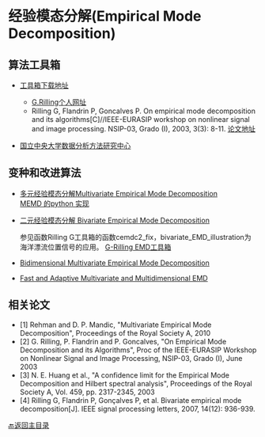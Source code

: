 # 经验模态分解(Empirical Mode Decomposition)

## 算法工具箱

* [工具箱下载地址](https://atoms.scilab.org/toolboxes/emd_toolbox/1.3)
  * [G.Rilling个人网址](http://perso.ens-lyon.fr/patrick.flandrin/emd.html)   
  * Rilling G, Flandrin P, Goncalves P. On empirical mode decomposition and its algorithms[C]//IEEE-EURASIP workshop on nonlinear signal and image processing. NSIP-03, Grado (I), 2003, 3(3): 8-11.
  [论文地址](http://perso.ens-lyon.fr/patrick.flandrin/NSIP03.pdf) 
  
* [国立中央大学数据分析方法研究中心](https://in.ncu.edu.tw/~ncu34951/)

## 变种和改进算法
* [多元经验模态分解Multivariate Empirical Mode Decomposition](http://www.commsp.ee.ic.ac.uk/~mandic/research/emd.htm)  
 [MEMD 的python 实现](https://github.com/mariogrune/MEMD-Python-)
* [二元经验模态分解 Bivariate Empirical Mode Decomposition](https://ieeexplore.ieee.org/abstract/document/4358014)
  
  参见函数Rilling G工具箱的函数cemdc2_fix，bivariate_EMD_illustration为海洋漂流位置信号的应用。
  [G-Rilling EMD工具箱](http://blog.sina.com.cn/s/blog_6163bdeb0102e2cd.html)  
* [Bidimensional Multivariate Empirical Mode Decomposition](https://github.com/z-bingo/Bidimensional-Multivariate-Empirical-Mode-Decomposition)   
* [Fast and Adaptive Multivariate and Multidimensional EMD](https://ww2.mathworks.cn/matlabcentral/fileexchange/71270-fast-and-adaptive-multivariate-and-multidimensional-emd)  


## 相关论文
- [1] Rehman and D. P. Mandic, "Multivariate Empirical Mode Decomposition", Proceedings of the Royal Society A, 2010
- [2] G. Rilling, P. Flandrin and P. Goncalves, "On Empirical Mode Decomposition and its Algorithms", Proc of the IEEE-EURASIP Workshop on Nonlinear Signal and Image Processing, NSIP-03, Grado (I), June 2003
- [3] N. E. Huang et al., "A confidence limit for the Empirical Mode Decomposition and Hilbert spectral analysis", Proceedings of the Royal Society A, Vol. 459, pp. 2317-2345, 2003
- [4] Rilling G, Flandrin P, Gonçalves P, et al. Bivariate empirical mode decomposition[J]. IEEE signal processing letters, 2007, 14(12): 936-939.  

[:back:返回主目录](../README.md)
